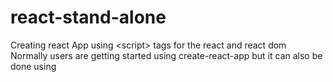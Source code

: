 # react-stand-alone
Creating react App using &lt;script> tags for the react and react dom
Normally users are getting started using create-react-app but it can also be done using <script> tag for React and reactDom.
This is from old versions of React v.15.6
  
The sample will explain :-
1. simple <script> tag inclusion in HTML and write Hello-world.
2. Creating components.
3. Creating nested components and returning them.
4. What are Props and their usage.
5. Event handling for the page.
6. State, how and what it is ?
7. Refs and their usage.
8. Simple comment-board example to aggregate all the concepts.  
9. Life-cycle hooks : componentDidMount()
  
  
There is good tutorial about it from Mr. Buckey Roberts which I followed.
reference link : https://www.youtube.com/user/thenewboston
